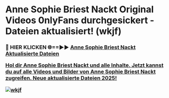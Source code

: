 # Anne Sophie Briest Nackt Original Videos 0nlyFans durchgesickert - Dateien aktualisiert! (wkjf)

<h3>🔴 HIER KLICKEN 🌐==►► <a href="https://tinyurl.com/h6vf6nb8" rel="nofollow">Anne Sophie Briest Nackt Aktualisierte Dateien

Hol dir Anne Sophie Briest Nackt und alle Inhalte. Jetzt kannst du auf alle Videos und Bilder von Anne Sophie Briest Nackt zugreifen. Neue aktualisierte Dateien 2025!

[![wkjf](https://i.imgur.com/sD4kR3V.gif)](https://tinyurl.com/h6vf6nb8)
